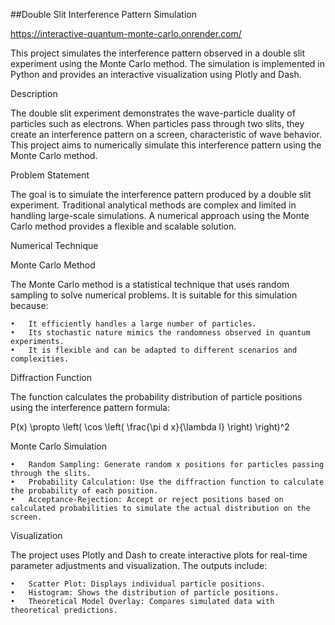 ##Double Slit Interference Pattern Simulation

https://interactive-quantum-monte-carlo.onrender.com/

This project simulates the interference pattern observed in a double slit experiment using the Monte Carlo method. The simulation is implemented in Python and provides an interactive visualization using Plotly and Dash.

Description

The double slit experiment demonstrates the wave-particle duality of particles such as electrons. When particles pass through two slits, they create an interference pattern on a screen, characteristic of wave behavior. This project aims to numerically simulate this interference pattern using the Monte Carlo method.

Problem Statement

The goal is to simulate the interference pattern produced by a double slit experiment. Traditional analytical methods are complex and limited in handling large-scale simulations. A numerical approach using the Monte Carlo method provides a flexible and scalable solution.

Numerical Technique

Monte Carlo Method

The Monte Carlo method is a statistical technique that uses random sampling to solve numerical problems. It is suitable for this simulation because:

	•	It efficiently handles a large number of particles.
	•	Its stochastic nature mimics the randomness observed in quantum experiments.
	•	It is flexible and can be adapted to different scenarios and complexities.

Diffraction Function

The function calculates the probability distribution of particle positions using the interference pattern formula:

 P(x) \propto \left( \cos \left( \frac{\pi d x}{\lambda l} \right) \right)^2 

Monte Carlo Simulation

	•	Random Sampling: Generate random x positions for particles passing through the slits.
	•	Probability Calculation: Use the diffraction function to calculate the probability of each position.
	•	Acceptance-Rejection: Accept or reject positions based on calculated probabilities to simulate the actual distribution on the screen.

Visualization

The project uses Plotly and Dash to create interactive plots for real-time parameter adjustments and visualization. The outputs include:

	•	Scatter Plot: Displays individual particle positions.
	•	Histogram: Shows the distribution of particle positions.
	•	Theoretical Model Overlay: Compares simulated data with theoretical predictions.




